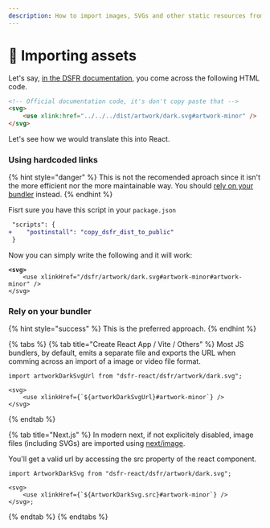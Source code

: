 ```yaml
---
description: How to import images, SVGs and other static resources from @gouvfr/dsfr
---
```


# 🌅 Importing assets

Let's say, [in the DSFR documentation](https://www.systeme-de-design.gouv.fr/elements-d-interface/composants/parametres-d-affichage), you come across the following HTML code.

```html
<!-- Official documentation code, it's don't copy paste that -->
<svg>
    <use xlink:href="../../../dist/artwork/dark.svg#artwork-minor" />
</svg>
```

Let's see how we would translate this into React.

### Using hardcoded links

{% hint style="danger" %}
This is not the recomended aproach since it isn't the more efficient nor the more maintainable way. You should [rely on your bundler](importing-assets.md#rely-on-your-bundler) instead.
{% endhint %}

Fisrt sure you have this script in your `package.json`

```diff
 "scripts": {
+    "postinstall": "copy_dsfr_dist_to_public"
 }
```

Now you can simply write the following and it will work: &#x20;

<pre class="language-tsx"><code class="lang-tsx"><strong>&#x3C;svg>
</strong>    &#x3C;use xlinkHref="/dsfr/artwork/dark.svg#artwork-minor#artwork-minor" />
&#x3C;/svg></code></pre>

### Rely on your bundler

{% hint style="success" %}
This is the preferred approach.
{% endhint %}

{% tabs %}
{% tab title="Create React App / Vite / Others" %}
Most JS bundlers, by default, emits a separate file and exports the URL when comming across an import of a image or video file format. &#x20;

```tsx
import artworkDarkSvgUrl from "dsfr-react/dsfr/artwork/dark.svg";

<svg>
    <use xlinkHref={`${artworkDarkSvgUrl}#artwork-minor`} />
</svg>
```
{% endtab %}

{% tab title="Next.js" %}
In modern next, if not explicitely disabled, image files (including SVGs) are imported using [next/image](https://nextjs.org/docs/upgrading#nextconfigjs-customization-to-import-images). &#x20;

You'll get a valid url by accessing the src property of the react component.

```tsx
import ArtworkDarkSvg from "dsfr-react/dsfr/artwork/dark.svg";

<svg>
    <use xlinkHref={`${ArtworkDarkSvg.src}#artwork-minor`} />
</svg>;
```
{% endtab %}
{% endtabs %}
